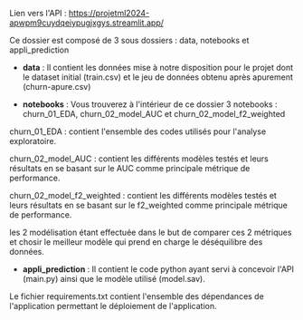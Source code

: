 Lien vers l'API : https://projetml2024-apwpm9cuydqeiypugjxgys.streamlit.app/

Ce dossier est composé de 3 sous dossiers : data, notebooks et appli_prediction

- **data** :
Il contient les données mise à notre disposition pour le projet dont le dataset initial (train.csv) et le jeu de données obtenu après apurement (churn-apure.csv)

- **notebooks** :
Vous trouverez à l'intérieur de ce dossier 3 notebooks : churn_01_EDA, churn_02_model_AUC et churn_02_model_f2_weighted

churn_01_EDA : contient l'ensemble des codes utilisés 
pour l'analyse exploratoire.

churn_02_model_AUC : contient les différents modèles testés et leurs
 résultats en se basant sur le AUC comme principale métrique de performance.

churn_02_model_f2_weighted : contient les différents modèles testés et leurs 
résultats en se basant sur le f2_weighted comme principale métrique de performance.

les 2 modélisation étant effectuée dans le but de comparer ces 2 métriques et chosir le meilleur modèle qui prend en charge le déséquilibre des données.
- **appli_prediction** : 
Il contient le code python ayant servi à concevoir l'API (main.py) ainsi que le modèle utilisé (model.sav). 

Le fichier requirements.txt contient l'ensemble des dépendances de l'application permettant le déploiement de l'application.
